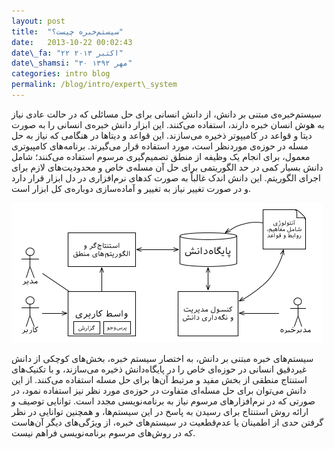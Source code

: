 ```yaml
---
layout: post
title:  "سیستم‌خبره چیست؟"
date:   2013-10-22 00:02:43
date\_fa: "۲۲ اکتبر ۲۰۱۳"
date\_shamsi: "۳۰ مهر ۱۳۹۲"
categories: intro blog
permalink: /blog/intro/expert\_system
---
```


سیستم‌خبره‌ی مبتنی بر دانش، از دانش انسانی برای حل مسائلی که در حالت عادی نیاز به هوش انسان خبره دارند، استفاده می‌کنند. این ابزار دانش خبره‌ی انسانی را به صورت دیتا و قواعد در کامیپوتر ذخیره می‌سازند. این قواعد و دیتاها در هنگامی که نیاز به حل مسله در حوزه‌ی موردنظر است، مورد استفاده قرار می‌گیرند. برنامه‌های کامپیوتری معمول، برای انجام یک وظیفه از منطق تصمیم‌گیری مرسوم استفاده می‌کنند؛ شامل دانش بسیار کمی در حد الگوریتمی برای حل آن مسله‌ی خاص و محدودیت‌های لازم برای اجرای الگوریتم. این دانش اندک غالباً به صورت کدهای نرم‌افزاری در دل ابزار قرار دارد و در صورت تغییر نیاز به تغییر و آماده‌سازی دوباره‌ی کل ابزار است.

![نمودار یک سیستم خبره][image-1]

سیستم‌های خبره مبتنی بر دانش، به اختصار سیستم خبره، بخش‌های کوچکی از دانش غیردقیق انسانی در حوزه‌ای خاص را در پایگاه‌دانش ذخیره می‌سازند، و با تکنیک‌های استنتاج منطقی از بخش مفید و مرتبط آن‌ها برای حل مسله استفاده می‌کنند. از این دانش می‌توان برای حل مسله‌ای متفاوت در حوزه‌ی مورد نظر نیز استفاده نمود، در صورتی که در نرم‌افزارهای مرسوم نیاز به برنامه‌نویسی مجدد است. توانایی توصیف و ارائه روش استنتاج برای رسیدن به پاسخ در این سیستم‌ها، و همچنین توانایی در نظر گرفتن حدی از اطمینان یا عدم‌قطعیت در سیستم‌های خبره، از ویژگی‌های دیگر آن‌هاست که در روش‌های مرسوم برنامه‌نویسی فراهم نیست.

[image-1]:	/images/2013-10-22-expert-system-diagram.png